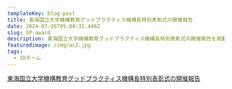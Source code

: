 ```yaml
---
templateKey: blog-post
title: 東海国立大学機構教育グッドプラクティス機構長特別表彰式の開催報告
date: 2024-07-26T05:04:31.448Z
slug: GP-award
description: 東海国立大学機構教育グッドプラクティス機構長特別表彰式の開催報告を掲載しましたので、下記リンクよりご覧ください。
featuredimage: /img/ac2.jpg
tags:
  - IDチーム
---
```

[東海国立大学機構教育グッドプラクティス機構長特別表彰式の開催報告](https://ac.thers.ac.jp/files/GP-Award.pdf)
